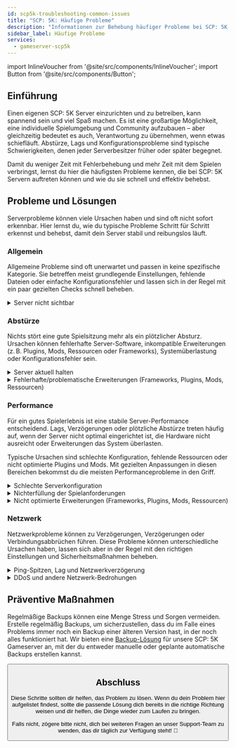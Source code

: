```yaml
---
id: scp5k-troubleshooting-common-issues
title: "SCP: 5K: Häufige Probleme"
description: "Informationen zur Behebung häufiger Probleme bei SCP: 5K Server von ZAP-Hosting - ZAP-Hosting.com Dokumentation"
sidebar_label: Häufige Probleme
services:
  - gameserver-scp5k
---
```


import InlineVoucher from '@site/src/components/InlineVoucher';
import Button from '@site/src/components/Button';

## Einführung

Einen eigenen SCP: 5K Server einzurichten und zu betreiben, kann spannend sein und viel Spaß machen. Es ist eine großartige Möglichkeit, eine individuelle Spielumgebung und Community aufzubauen – aber gleichzeitig bedeutet es auch, Verantwortung zu übernehmen, wenn etwas schiefläuft. Abstürze, Lags und Konfigurationsprobleme sind typische Schwierigkeiten, denen jeder Serverbesitzer früher oder später begegnet.

Damit du weniger Zeit mit Fehlerbehebung und mehr Zeit mit dem Spielen verbringst, lernst du hier die häufigsten Probleme kennen, die bei SCP: 5K Servern auftreten können und wie du sie schnell und effektiv behebst.


<InlineVoucher />



## Probleme und Lösungen

Serverprobleme können viele Ursachen haben und sind oft nicht sofort erkennbar. Hier lernst du, wie du typische Probleme Schritt für Schritt erkennst und behebst, damit dein Server stabil und reibungslos läuft.

### Allgemein
Allgemeine Probleme sind oft unerwartet und passen in keine spezifische Kategorie. Sie betreffen meist grundlegende Einstellungen, fehlende Dateien oder einfache Konfigurationsfehler und lassen sich in der Regel mit ein paar gezielten Checks schnell beheben.
<details>
  <summary>Server nicht sichtbar</summary>

Wenn dein Server nicht in der Liste angezeigt wird, kann es sein, dass die Initialisierung nicht erfolgreich abgeschlossen wurde. Etwa wegen fehlerhafter Konfiguration oder beschädigter Dateien. Hinweise findest du meist in der Serverkonsole oder den Logdateien.

Außerdem solltest du prüfen, ob eventuell falsche Filtereinstellungen in der Serverliste aktiv sind, durch die dein Server ausgeblendet wird.

</details>


### Abstürze
Nichts stört eine gute Spielsitzung mehr als ein plötzlicher Absturz. Ursachen können fehlerhafte Server-Software, inkompatible Erweiterungen (z. B. Plugins, Mods, Ressourcen oder Frameworks), Systemüberlastung oder Konfigurationsfehler sein.

<details>
  <summary>Server aktuell halten</summary>

Ein aktueller Server ist entscheidend für Stabilität, Sicherheit und Kompatibilität. Updates am Spiel, Framework oder externen Tools können zu Problemen führen, wenn deine Serverversion veraltet ist.

Ein veralteter Server kann abstürzen, sich unvorhersehbar verhalten oder gar nicht erst starten.

![img](https://screensaver01.zap-hosting.com/index.php/s/JXLHyHeMJqErHLJ/preview)


</details>

<details>
  <summary>Fehlerhafte/problematische Erweiterungen (Frameworks, Plugins, Mods, Ressourcen)</summary>

Erweiterungen können Abstürze verursachen, wenn sie veraltet, fehlerhaft oder nicht mit der aktuellen Spielversion kompatibel sind.

Besonders kritisch wird es, wenn mehrere fehlerhafte Erweiterungen gleichzeitig laufen. Das kann zu Abstürzen, Einfrieren oder Fehlermeldungen führen. Wenn du vermutest, dass eine Erweiterung das Problem ist, deaktiviere sie testweise und prüfe, ob der Server stabil bleibt.

Stelle sicher, dass alle eingesetzten Erweiterungen aktuell, gepflegt und kompatibel mit deiner Spielversion sind. So vermeidest du Ausfälle.

Um die Ursache gezielt einzugrenzen, ist es sinnvoll, zusätzliche Inhalte vorübergehend zu deaktivieren. Starte mit einem Minimal-Setup und prüfe, ob das Problem weiterhin besteht. Falls nicht, füge nach und nach einzelne Erweiterungen, Mods oder Ressourcen wieder hinzu und teste nach jedem Schritt. So findest du gezielt heraus, welche Komponente das Problem verursacht.

Diese Methode ist nicht nur effizient, sondern hilft dir auch, auf Grundlage nachvollziehbarer Tests zu handeln statt auf bloßen Vermutungen.

</details>

### Performance

Für ein gutes Spielerlebnis ist eine stabile Server-Performance entscheidend. Lags, Verzögerungen oder plötzliche Abstürze treten häufig auf, wenn der Server nicht optimal eingerichtet ist, die Hardware nicht ausreicht oder Erweiterungen das System überlasten.

Typische Ursachen sind schlechte Konfiguration, fehlende Ressourcen oder nicht optimierte Plugins und Mods. Mit gezielten Anpassungen in diesen Bereichen bekommst du die meisten Performanceprobleme in den Griff.

<details>
  <summary>Schlechte Serverkonfiguration</summary>

Fehlerhafte oder unpassende Servereinstellungen führen oft zu erhöhtem Ressourcenverbrauch und Performanceeinbußen wie Ruckeln oder Verzögerungen. Achte darauf, dass deine Konfigurationswerte zu Spiel und Projektumfang passen und passe sie bei Bedarf an.

Die Einstellungen kannst du entweder im Bereich Settings oder direkt in den Configs deiner Weboberfläche anpassen.

</details>

<details>
  <summary>Nichterfüllung der Spielanforderungen</summary>

Damit dein Server stabil läuft, sollte die gewählte Hardware zu den Anforderungen deines Projekts passen. Diese hängen ab vom Spiel, der Anzahl der Spieler und den eingesetzten Erweiterungen (Mods, Plugins, Ressourcen etc.).

ZAP-Hosting schlägt dir während der Bestellung eine passende Mindestkonfiguration vor, die auf typischen Anwendungsfällen basiert. Damit vermeidest du Lags, Abstürze oder lange Ladezeiten.

![img](https://screensaver01.zap-hosting.com/index.php/s/87ADJdwNAXxXxdk/preview)

Bitte halte dich an diese Empfehlungen oder erweitere sie bei Bedarf, um optimale Stabilität und das bestmögliche Erlebnis für dich und deine Spieler zu gewährleisten. Dies ist eine Mindestempfehlung.

Je nach Umfang deines Projekts und der Menge an zusätzlichen Inhalten können die benötigten Ressourcen bereits von Anfang an höher sein oder im Laufe der Zeit ansteigen. In solchen Fällen ist ein Upgrade deines Gameserver-Pakets ein unkomplizierter Weg, um kontinuierliche Leistung und Stabilität zu gewährleisten.

</details>

<details>
  <summary>Nicht optimierte Erweiterungen (Frameworks, Plugins, Mods, Ressourcen)</summary>

Nicht alle Erweiterungen werden mit Blick auf die Leistung entwickelt. Egal, ob es sich um ein Framework, ein Plugin, eine Mod oder eine Ressource handelt, eine schlechte Implementierung kann zu erheblichen Leistungsproblemen auf deinem Server führen. In vielen Fällen mag die beabsichtigte Funktionalität funktionieren, aber die Art und Weise, wie sie ausgeführt wird, ist ineffizient, übermäßig komplex oder belastet die Serverressourcen unnötig.

Dies kann zu einer hohen CPU-Auslastung, Speicherverlusten, Verzögerungen oder sogar Abstürzen führen, insbesondere wenn mehrere nicht optimierte Komponenten zusammenwirken. Achte stets darauf, dass Erweiterungen aktiv gepflegt, gut dokumentiert und auf ihre Leistung getestet werden. Im Zweifelsfall solltest du das Feedback der Community zu Rate ziehen oder die Serverleistung überwachen, um problematische Elemente zu identifizieren.

Um die Ursache von Leistungsproblemen einzugrenzen, ist es oft hilfreich, zusätzliche Inhalte vorübergehend zu deaktivieren. Beginne mit einer minimalen Konfiguration und prüfe, ob das Problem weiterhin besteht. Wenn das Problem verschwindet, füge nach und nach Erweiterungen, Mods oder Ressourcen wieder hinzu und teste diese nach jedem Schritt. Dieser schrittweise Ansatz hilft dabei, das spezifische Problem zu identifizieren, egal ob es sich um einen Konflikt, ein Speicherleck oder eine übermäßige Ressourcennutzung handelt.

Diese Methode grenzt nicht nur mögliche Ursachen effizient ein, sondern stellt auch sicher, dass deine Fehlersuche auf Fakten und nicht auf Vermutungen beruht.

</details>



### Netzwerk
Netzwerkprobleme können zu Verzögerungen, Verzögerungen oder Verbindungsabbrüchen führen. Diese Probleme können unterschiedliche Ursachen haben, lassen sich aber in der Regel mit den richtigen Einstellungen und Sicherheitsmaßnahmen beheben.

<details>
  <summary>Ping-Spitzen, Lag und Netzwerkverzögerung</summary>

Ping-Spitzen, Lag und Netzwerkverzögerungen sind in der Regel das Ergebnis begrenzter Server-Ressourcen, wie z. B. unzureichende CPU-Leistung, RAM oder Bandbreite.

Sie können auch auftreten, wenn der Server durch eine hohe Spielerzahl oder ressourcenintensive Skripte und Plugins überlastet ist. Netzwerkbezogene Probleme wie schlechtes Routing, externe Überlastung oder das Hosten des Servers weit entfernt von der Spielerbasis können die Latenz weiter erhöhen.

Außerdem können Hintergrundprozesse, instabile Internetverbindungen, Paketverluste und veraltete oder falsch konfigurierte Serversoftware zu spürbaren Leistungsproblemen während des Spiels beitragen.

Wenn du Lag oder hohe Ping-Werte auf deinem Server feststellst, gibt es ein paar einfache Schritte, die du unternehmen kannst, um die Leistung zu verbessern. Stelle zunächst sicher, dass dein Server die empfohlenen Spezifikationen für dein Spiel und dein Projekt erfüllt oder übertrifft. Die Wahl eines Serverstandorts in der Nähe deiner Spielerbasis kann ebenfalls dazu beitragen, die Latenz zu verringern.

Wenn du den Verdacht hast, dass Routing-Probleme oder externe Netzwerkprobleme zu Verzögerungen führen, zögere nicht, unser Support-Team zu kontaktieren. Es wird dir helfen, die Situation zu analysieren und die bestmögliche Lösung zu finden.


</details>

<details>
  <summary>DDoS und andere Netzwerk-Bedrohungen</summary>

Gameserver können gelegentlich Ziel von böswilligen Netzwerkaktivitäten werden, vor allem von DDoS-Angriffen (Distributed Denial of Service). Diese Angriffe überschwemmen den Server mit übermäßigem Datenverkehr, was zu Verzögerungen, Verbindungsverlusten oder sogar kompletten Ausfällen führt. In anderen Fällen versuchen Angreifer, Schwachstellen im Netzwerk auszunutzen oder die Stabilität des Servers durch wiederholte Verbindungsversuche oder ungewöhnliche Datenmuster zu stören.

Während die meisten dieser Bedrohungen außerhalb der Kontrolle des durchschnittlichen Benutzers liegen, bietet ZAP-Hosting integrierte Schutz- und Mitigationssysteme, um deinen Server vor allgemeinen und fortgeschrittenen Angriffen zu schützen. Wenn du den Verdacht hast, dass dein Server angegriffen wird und Probleme verursacht, wende dich an unser Support-Team, um Unterstützung und weitere Beratung zu erhalten.

</details>






## Präventive Maßnahmen

Regelmäßige Backups können eine Menge Stress und Sorgen vermeiden. Erstelle regelmäßig Backups, um sicherzustellen, dass du im Falle eines Problems immer noch ein Backup einer älteren Version hast, in der noch alles funktioniert hat. Wir bieten eine [Backup-Lösung](gameserver-backups.md) für unsere SCP: 5K Gameserver an, mit der du entweder manuelle oder geplante automatische Backups erstellen kannst.



<Button label="Zugriff auf den ZAP-Storage" link="https://zap-hosting.com/de/customer/home/storage/" block/>






## Abschluss

Diese Schritte sollten dir helfen, das Problem zu lösen. Wenn du dein Problem hier aufgelistet findest, sollte die passende Lösung dich bereits in die richtige Richtung weisen und dir helfen, die Dinge wieder zum Laufen zu bringen.

Falls nicht, zögere bitte nicht, dich bei weiteren Fragen an unser Support-Team zu wenden, das dir täglich zur Verfügung steht! 🙂 
